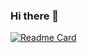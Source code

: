 ### Hi there 👋

[![Readme Card](https://github-readme-stats.vercel.app/api/pin/?username=zeroruka&repo=zeroruka)](https://github.com/anuraghazra/github-readme-stats)

